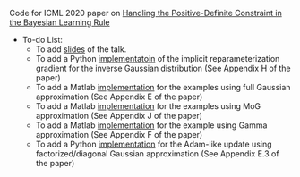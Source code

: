 Code for ICML 2020 paper on [Handling the Positive-Definite Constraint in the Bayesian Learning Rule](https://arxiv.org/abs/2002.10060)

* To-do List:
  * To add [slides](https://github.com/yorkerlin/iBayesLRule/) of the talk.
  * To add a Python [implementatoin](https://github.com/yorkerlin/iBayesLRule/) of the implicit reparameterization gradient for the inverse Gaussian distribution (See Appendix H of the paper)
  * To add a Matlab [implementation](https://github.com/yorkerlin/iBayesLRule/) for the examples using full Gaussian approximation (See Appendix E of the paper)
  * To add a Matlab [implementation](https://github.com/yorkerlin/iBayesLRule/) for the examples using MoG approximation (See Appendix J of the paper)
  * To add a Matlab [implementation](https://github.com/yorkerlin/iBayesLRule/) for the example using Gamma approximation (See Appendix F of the paper)
  * To add a Python [implementation](https://github.com/yorkerlin/iBayesLRule/) for the Adam-like update using factorized/diagonal Gaussian approximation (See Appendix E.3 of the paper)
